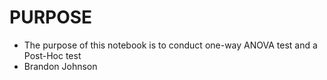 # PURPOSE
* The purpose of this notebook is to conduct one-way ANOVA test and a Post-Hoc test
* Brandon Johnson
